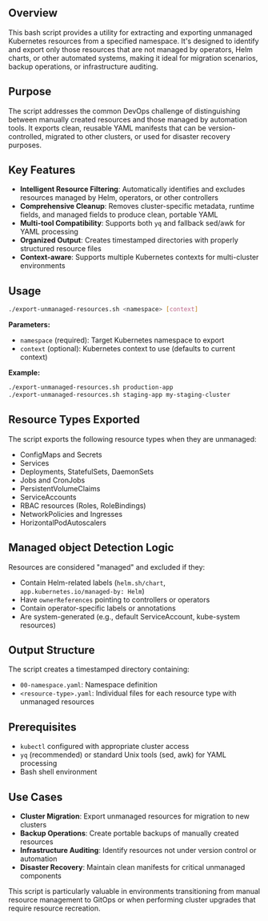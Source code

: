 ## Overview

This bash script provides a utility for extracting and exporting unmanaged Kubernetes resources from a specified namespace. It's designed to identify and export only those resources that are not managed by operators, Helm charts, or other automated systems, making it ideal for migration scenarios, backup operations, or infrastructure auditing.

## Purpose

The script addresses the common DevOps challenge of distinguishing between manually created resources and those managed by automation tools. It exports clean, reusable YAML manifests that can be version-controlled, migrated to other clusters, or used for disaster recovery purposes.

## Key Features

- **Intelligent Resource Filtering**: Automatically identifies and excludes resources managed by Helm, operators, or other controllers
- **Comprehensive Cleanup**: Removes cluster-specific metadata, runtime fields, and managed fields to produce clean, portable YAML
- **Multi-tool Compatibility**: Supports both `yq` and fallback sed/awk for YAML processing
- **Organized Output**: Creates timestamped directories with properly structured resource files
- **Context-aware**: Supports multiple Kubernetes contexts for multi-cluster environments

## Usage

```bash
./export-unmanaged-resources.sh <namespace> [context]
```

**Parameters:**
- `namespace` (required): Target Kubernetes namespace to export
- `context` (optional): Kubernetes context to use (defaults to current context)

**Example:**
```bash
./export-unmanaged-resources.sh production-app
./export-unmanaged-resources.sh staging-app my-staging-cluster
```

## Resource Types Exported

The script exports the following resource types when they are unmanaged:
- ConfigMaps and Secrets
- Services
- Deployments, StatefulSets, DaemonSets
- Jobs and CronJobs
- PersistentVolumeClaims
- ServiceAccounts
- RBAC resources (Roles, RoleBindings)
- NetworkPolicies and Ingresses
- HorizontalPodAutoscalers

## Managed object Detection Logic

Resources are considered "managed" and excluded if they:
- Contain Helm-related labels (`helm.sh/chart`, `app.kubernetes.io/managed-by: Helm`)
- Have `ownerReferences` pointing to controllers or operators
- Contain operator-specific labels or annotations
- Are system-generated (e.g., default ServiceAccount, kube-system resources)

## Output Structure

The script creates a timestamped directory containing:
- `00-namespace.yaml`: Namespace definition
- `<resource-type>.yaml`: Individual files for each resource type with unmanaged resources

## Prerequisites

- `kubectl` configured with appropriate cluster access
- `yq` (recommended) or standard Unix tools (sed, awk) for YAML processing
- Bash shell environment

## Use Cases

- **Cluster Migration**: Export unmanaged resources for migration to new clusters
- **Backup Operations**: Create portable backups of manually created resources
- **Infrastructure Auditing**: Identify resources not under version control or automation
- **Disaster Recovery**: Maintain clean manifests for critical unmanaged components

This script is particularly valuable in environments transitioning from manual resource management to GitOps or when performing cluster upgrades that require resource recreation.
